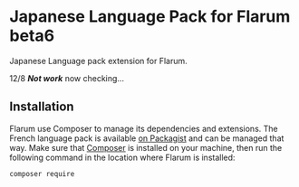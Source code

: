 # Japanese Language Pack for Flarum beta6

Japanese Language pack extension for Flarum.

12/8 ***Not work***
now checking...


## Installation

Flarum use Composer to manage its dependencies and extensions. The French language pack is available [on Packagist](https://packagist.org/packages/naga0ka/flarum-ext-japanese) and can be managed that way. Make sure that [Composer](https://getcomposer.org/) is installed on your machine, then run the following command in the location where Flarum is installed:

```shell
composer require 
```


